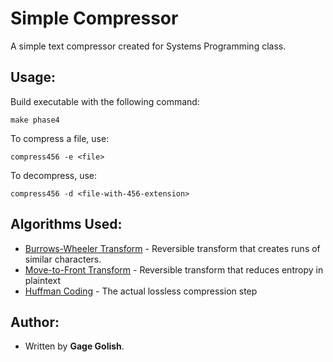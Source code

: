 # Simple Compressor

A simple text compressor created for Systems Programming class.

## Usage:

Build executable with the following command:

```
make phase4
```

To compress a file, use:

```
compress456 -e <file>
```

To decompress, use:

```
compress456 -d <file-with-456-extension>
```

## Algorithms Used:

* [Burrows-Wheeler Transform](https://en.wikipedia.org/wiki/Burrows%E2%80%93Wheeler_transform) - Reversible transform that creates runs of similar characters.
* [Move-to-Front Transform](https://en.wikipedia.org/wiki/Move-to-front_transform) - Reversible transform that reduces entropy in plaintext
* [Huffman Coding](https://en.wikipedia.org/wiki/Huffman_coding) - The actual lossless compression step

## Author:

* Written by **Gage Golish**.
